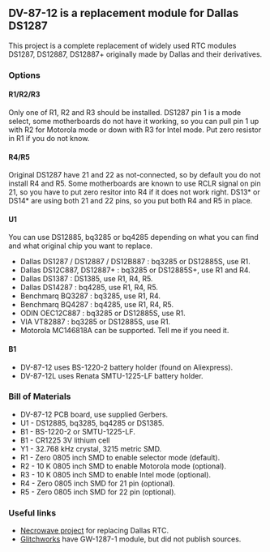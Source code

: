 ## DV-87-12 is a replacement module for Dallas DS1287

This project is a complete replacement of widely used RTC modules DS1287, DS12887, DS12887+ originally made by Dallas and their derivatives.

### Options

#### R1/R2/R3

Only one of R1, R2 and R3 should be installed. DS1287 pin 1 is a mode select, some motherboards do not have it working, so you can pull pin 1 up with R2 for Motorola mode or down with R3 for Intel mode. Put zero resistor in R1 if you do not know.

#### R4/R5

Original DS1287 have 21 and 22 as not-connected, so by default you do not install R4 and R5. Some motherboards are known to use RCLR signal on pin 21, so you have to put zero resitor into R4 if it does not work right. DS13* or DS14* are using both 21 and 22 pins, so you put both R4 and R5 in place.

#### U1

You can use DS12885, bq3285 or bq4285 depending on what you can find and what original chip you want to replace.

* Dallas DS1287 / DS12887 / DS12B887 : bq3285 or DS12885S, use R1.
* Dallas DS12C887, DS12887+ : bq3285 or DS12885S+, use R1 and R4.
* Dallas DS1387 : DS1385, use R1, R4, R5.
* Dallas DS14287 : bq4285, use R1, R4, R5.
* Benchmarq BQ3287 : bq3285, use R1, R4.
* Benchmarq BQ4287 : bq4285, use R1, R4, R5.
* ODIN OEC12C887 : bq3285 or DS12885S, use R1.
* VIA VT82887 : bq3285 or DS12885S, use R1.
* Motorola MC146818A can be supported. Tell me if you need it.

#### B1

* DV-87-12 uses BS-1220-2 battery holder (found on Aliexpress).
* DV-87-12L uses Renata SMTU-1225-LF battery holder.

### Bill of Materials

* DV-87-12 PCB board, use supplied Gerbers.
* U1 - DS12885, bq3285, bq4285 or DS1385.
* B1 - BS-1220-2 or SMTU-1225-LF.
* B1 - CR1225 3V lithium cell
* Y1 - 32.768 kHz crystal, 3215 metric SMD.
* R1 - Zero 0805 inch SMD to enable selector mode (default).
* R2 - 10 K 0805 inch SMD to enable Motorola mode (optional).
* R3 - 10 K 0805 inch SMD to enable Intel mode (optional).
* R4 - Zero 0805 inch SMD for 21 pin (optional).
* R5 - Zero 0805 inch SMD for 22 pin (optional).

### Useful links

* [Necrowave project](https://github.com/necroware/nwX287) for replacing Dallas RTC.
* [Glitchworks](https://github.com/glitchwrks) have GW-1287-1 module, but did not publish sources.
